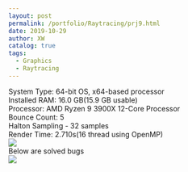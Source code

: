 ```yaml
---
layout: post
permalink: /portfolio/Raytracing/prj9.html
date: 2019-10-29
author: XW
catalog: true
tags:
  - Graphics
  - Raytracing
---
```


<div>System Type: 64-bit OS, x64-based processor</div>
<div>Installed RAM: 16.0 GB(15.9 GB usable)</div>
<div>Processor: AMD Ryzen 9 3900X 12-Core Processor</div>
<div>Bounce Count: 5</div>
<div>Halton Sampling - 32 samples</div>
<div>Render Time: 2.710s(16 thread using OpenMP)</div>
<div>
    <img src="{{site.url}}/portfolio/Raytracing/prj9.png" class="post-image" />
<div>
Below are solved bugs
<div>
    <img src="{{site.url}}/portfolio/Raytracing/prj9_bug1.png" class="post-image" />
</div>